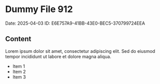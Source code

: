 # Dummy File 912

Date: 2025-04-03
ID: E6E757A9-41BB-43E0-BEC5-370799724EEA

## Content

Lorem ipsum dolor sit amet, consectetur adipiscing elit.
Sed do eiusmod tempor incididunt ut labore et dolore magna aliqua.

* Item 1
* Item 2
* Item 3
